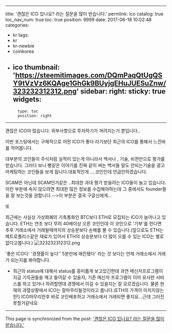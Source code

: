 
---
title: '괜찮은 ICO 있나요? 라는 질문을 많이 받습니다.'
permlink: ico
catalog: true
toc_nav_num: true
toc: true
position: 9999
date: 2017-06-18 10:02:48
categories:
- kr
tags:
- kr
- kr-newbie
- coinkorea
- ico
thumbnail: 'https://steemitimages.com/DQmPaqQtUgQSY9tVzVz6KQAge1GhGk9BUyjgEHuJUESuZnw/323232312312.png'
sidebar:
    right:
        sticky: true
widgets:
    -
        type: toc
        position: right
---


괜찮은 ICO야 많습니다. 외부사항으로 투자하기가 꺼려지는거 뿐입니다..

이번 포스팅에서는 구체적으로 어떤 ICO가 좋다 라기보단 최근의 ICO를 통해서 느낀바를 적어봅니다.

대부분의 코인들이 주식처럼 실적이 있는게 아니라서 백서나 , 기술, 비젼만으로 평가를 받습니다. 그러다 보니 뻥같은 이야기를 진짜 같이 써논 백서들 말도 안되는기술을 광고마케팅하는 코인들을 보게 됩니다.대표적인게 ....코인인데 언급안하겠습니다.

SCAM은 아닌데 SCAM인거같은 ..최대한 과대 평가 받을려는 ICO들이 늘고 있습니다. 이런 부분에 속지 않으려면 최대한 많은 정보를 수집해야하는데 그 중에서도 founder들을 잘 보는것을 권합니다.-->이 부분은 결국 구글신에게...

또 

최근에는 사실상 가상화폐의 기축통화인 BTC보다 ETH로 모집되는 ICO가 늘어나고 있습니다. ETH는 연초 보다 무려 40배이상 오른 코인인데 이 코인으로 '기부'를 한다면 추후 거래소에서 거래될때까지의 상승분보다 손해를 볼 수 있습니다.(앞으로도 ETH는 메트로폴리스같은 재료가 있어서 ETH의 상승분보다 더 많이 오를 수 있는 ICO는 별로 없다고봅니다.)
![323232312312.png](https://steemitimages.com/DQmPaqQtUgQSY9tVzVz6KQAge1GhGk9BUyjgEHuJUESuZnw/323232312312.png)


'좋은 ICO다' '경쟁률이 높다'' 5분만에 매진됐다' 라는 것 보다는 언제 거래소에서 거래가 되는지를 봐야합니다.

* 최근의 status에 대해서
status를 흥미롭게 보고있긴한데 과연 메신저프로그램이 지금 기득권들을 깨고 들어갈 수 있을지, 기존 메신저 프로그램이 이미 유사한 서비스를 하고 있거나 하려할텐데 경쟁에서 이길 수 있을지는 잘 모르겠습니다.
물론 현재의 과열상황에서 ICO는 잘마무리될것이라고 봅니다.(ETH의 가격이 미치지않는한!) ICO마무리한후 바로 코인배포하고 거래소에서 거래되면 좋지요...근데 그러진 못할거같네요

- - -

This page is synchronized from the post: ['괜찮은 ICO 있나요? 라는 질문을 많이 받습니다.'](https://steemit.com/@virus707/ico)
